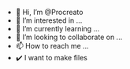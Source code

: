 - 👋 Hi, I’m @Procreato
- 👀 I’m interested in ...
- 🌱 I’m currently learning ...
- 💞️ I’m looking to collaborate on ...
- 📫 How to reach me ...
- ✔️ I want to make files 
<!---
Procreato/Procreato is a ✨ special ✨ repository because its `README.md` (this file) appears on your GitHub profile.
You can click the Preview link to take a look at your changes.
--->
